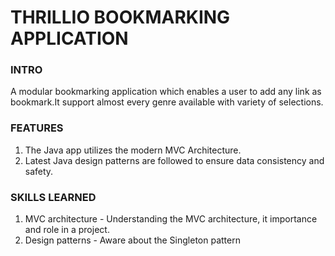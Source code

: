 # THRILLIO BOOKMARKING APPLICATION
 ### INTRO
A modular bookmarking application which enables a user to add any link as bookmark.It support almost every genre available with variety of selections. 

### FEATURES
1. The Java app utilizes the modern MVC Architecture.
2. Latest Java design patterns are followed to ensure data consistency and safety.


### SKILLS LEARNED

1. MVC architecture - Understanding the MVC architecture, it importance and role in a project.
2. Design patterns - Aware about the Singleton pattern